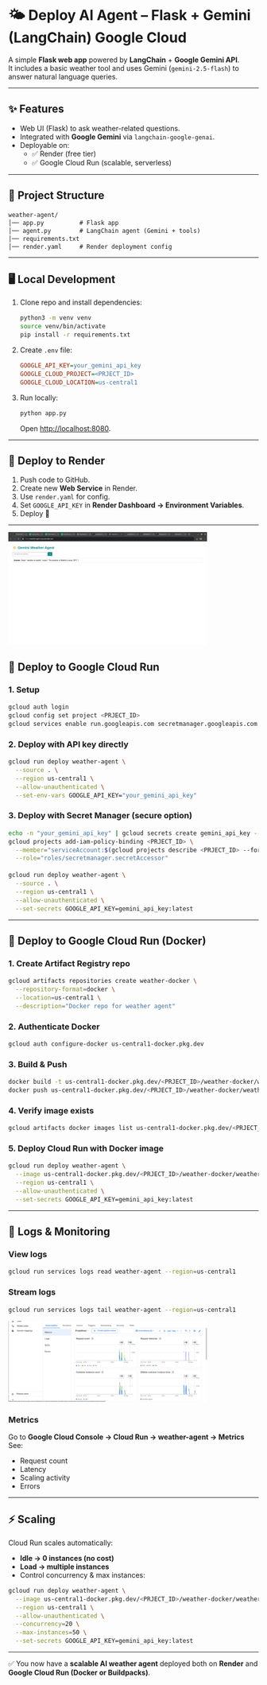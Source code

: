 # 🌤️ Deploy AI Agent – Flask + Gemini (LangChain) Google Cloud

A simple **Flask web app** powered by **LangChain** + **Google Gemini API**.  
It includes a basic weather tool and uses Gemini (`gemini-2.5-flash`) to answer natural language queries.

---

## ✨ Features
- Web UI (Flask) to ask weather-related questions.  
- Integrated with **Google Gemini** via `langchain-google-genai`.  
- Deployable on:
  - ✅ Render (free tier)  
  - ✅ Google Cloud Run (scalable, serverless)

---

## 📂 Project Structure
```
weather-agent/
│── app.py          # Flask app
│── agent.py        # LangChain agent (Gemini + tools)
│── requirements.txt
│── render.yaml     # Render deployment config
```

---

## 🖥️ Local Development

1. Clone repo and install dependencies:
   ```bash
   python3 -m venv venv
   source venv/bin/activate
   pip install -r requirements.txt
   ```

2. Create `.env` file:
   ```ini
   GOOGLE_API_KEY=your_gemini_api_key
   GOOGLE_CLOUD_PROJECT=<PRJECT_ID>
   GOOGLE_CLOUD_LOCATION=us-central1
   ```

3. Run locally:
   ```bash
   python app.py
   ```
   Open [http://localhost:8080](http://localhost:8080).

---

## 🚀 Deploy to Render

1. Push code to GitHub.  
2. Create new **Web Service** in Render.  
3. Use `render.yaml` for config.  
4. Set `GOOGLE_API_KEY` in **Render Dashboard → Environment Variables**.  
5. Deploy 🎉

---

<img src="./images/Screenshot from 2025-09-19 02-12-04.png" alt="Weather Agent" width="400"/>



## 🚀 Deploy to Google Cloud Run

### 1. Setup
```bash
gcloud auth login
gcloud config set project <PRJECT_ID>
gcloud services enable run.googleapis.com secretmanager.googleapis.com
```

### 2. Deploy with API key directly
```bash
gcloud run deploy weather-agent \
  --source . \
  --region us-central1 \
  --allow-unauthenticated \
  --set-env-vars GOOGLE_API_KEY="your_gemini_api_key"
```

### 3. Deploy with Secret Manager (secure option)
```bash
echo -n "your_gemini_api_key" | gcloud secrets create gemini_api_key --data-file=-
gcloud projects add-iam-policy-binding <PRJECT_ID> \
  --member="serviceAccount:$(gcloud projects describe <PRJECT_ID> --format='value(projectNumber)')-compute@developer.gserviceaccount.com" \
  --role="roles/secretmanager.secretAccessor"

gcloud run deploy weather-agent \
  --source . \
  --region us-central1 \
  --allow-unauthenticated \
  --set-secrets GOOGLE_API_KEY=gemini_api_key:latest
```

---

## 🚀 Deploy to Google Cloud Run (Docker)

### 1. Create Artifact Registry repo
```bash
gcloud artifacts repositories create weather-docker \
  --repository-format=docker \
  --location=us-central1 \
  --description="Docker repo for weather agent"
```

### 2. Authenticate Docker
```bash
gcloud auth configure-docker us-central1-docker.pkg.dev
```

### 3. Build & Push
```bash
docker build -t us-central1-docker.pkg.dev/<PRJECT_ID>/weather-docker/weather-agent .
docker push us-central1-docker.pkg.dev/<PRJECT_ID>/weather-docker/weather-agent
```

### 4. Verify image exists
```bash
gcloud artifacts docker images list us-central1-docker.pkg.dev/<PRJECT_ID>/weather-docker
```

### 5. Deploy Cloud Run with Docker image
```bash
gcloud run deploy weather-agent \
  --image us-central1-docker.pkg.dev/<PRJECT_ID>/weather-docker/weather-agent \
  --region us-central1 \
  --allow-unauthenticated \
  --set-secrets GOOGLE_API_KEY=gemini_api_key:latest
```

---

## 📜 Logs & Monitoring

### View logs
```bash
gcloud run services logs read weather-agent --region=us-central1
```

### Stream logs
```bash
gcloud run services logs tail weather-agent --region=us-central1
```

<img src="./images/Screenshot from 2025-09-19 02-12-56.png" alt="Weather Agent" width="400"/>

### Metrics
Go to **Google Cloud Console → Cloud Run → weather-agent → Metrics**  
See:
- Request count
- Latency
- Scaling activity
- Errors

---

## ⚡ Scaling

Cloud Run scales automatically:
- **Idle → 0 instances (no cost)**  
- **Load → multiple instances**  
- Control concurrency & max instances:

```bash
gcloud run deploy weather-agent \
  --image us-central1-docker.pkg.dev/<PRJECT_ID>/weather-docker/weather-agent \
  --region us-central1 \
  --allow-unauthenticated \
  --concurrency=20 \
  --max-instances=50 \
  --set-secrets GOOGLE_API_KEY=gemini_api_key:latest
```

---

✅ You now have a **scalable AI weather agent** deployed both on **Render** and **Google Cloud Run (Docker or Buildpacks)**.  
